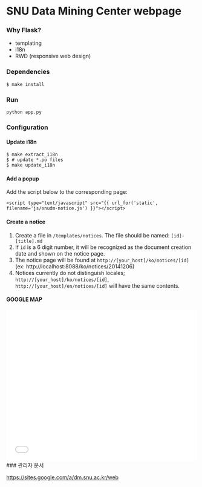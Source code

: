 # SNU Data Mining Center webpage

### Why Flask?

- templating
- i18n
- RWD (responsive web design)

### Dependencies

    $ make install

### Run

    python app.py

### Configuration

#### Update i18n

    $ make extract_i18n
    $ # update *.po files
    $ make update_i18n

#### Add a popup

Add the script below to the corresponding page:

    <script type="text/javascript" src="{{ url_for('static', filename='js/snudm-notice.js') }}"></script>

#### Create a notice

1. Create a file in `/templates/notices`. The file should be named: `[id]-[title].md`
2. If `id` is a 6 digit number, it will be recognized as the document creation date and shown on the notice page.
3. The notice page will be found at `http://[your_host]/ko/notices/[id]` (ex: http://localhost:8088/ko/notices/20141206)
4. Notices currently do not distinguish locales; `http://[your_host]/ko/notices/[id]`, `http://[your_host]/en/notices/[id]` will have the same contents.
    
#### GOOGLE MAP
<iframe src="//maps.google.com/?ll=37.454972%2C126.951348&amp;spn=0.001516%2C0.002784&amp;ie=UTF8&amp;z=18&amp;t=roadmap&amp;sll=37.454972%2C126.951348&amp;sspn=0.001516%2C0.002784&amp;q=37.455029%2C126.951447%20(%EC%A0%9C%EB%AA%A9%20%EC%97%86%EB%8A%94%20%EC%9C%84%EC%B9%98)&amp;output=embed" width="100%" height="400" frameborder="0" class="map_embed" scrolling="no"></iframe>
### 관리자 문서

https://sites.google.com/a/dm.snu.ac.kr/web
